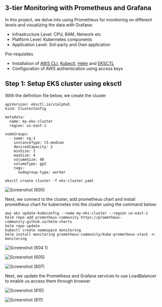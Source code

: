 ## 3-tier Monitoring with Prometheus and Grafana

In this project, we delve into using Prometheus for monitoring on different levels and visualizing the data with Grafana:
- Infrastructure Level: CPU, RAM, Network etc
- Platform Level: Kubernetes components
- Application Level: 3rd-party and Own application

Pre-requisites
- Installation of [AWS CLI](https://docs.aws.amazon.com/cli/latest/userguide/getting-started-install.html), [Kubectl](https://docs.aws.amazon.com/eks/latest/userguide/install-kubectl.html), [Helm](https://helm.sh/docs/intro/install/) and [EKSCTL](https://github.com/eksctl-io/eksctl/releases)
- Configuration of AWS authentication using access keys

## Step 1: Setup EKS cluster using eksctl 
With the definition file below, we create the cluster
```
apiVersion: eksctl.io/v1alpha5
kind: ClusterConfig

metadata:
  name: my-eks-cluster
  region: us-east-1

nodeGroups:
  - name: ng-1
    instanceType: t3.medium
    desiredCapacity: 2
    minSize: 2
    maxSize: 4
    volumeSize: 40
    volumeType: gp2
    tags:
      nodegroup-type: worker
```
```
eksctl create cluster -f eks-cluster.yaml
```
![Screenshot (600)](https://github.com/kenchuks44/3-tier-Monitoring-with-Prometheus-and-Grafana/assets/88329191/b6935571-13de-4285-b702-b97d4c410c78)

Next, we connect to the cluster, add prometheus chart and install prometheus chart for kubernetes into the cluster using the command below:
```
aws eks update-kubeconfig --name my-eks-cluster --region us-east-1
helm repo add prometheus-community https://prometheus-community.github.io/helm-charts
helm repo update
kubectl create namespace monitoring
helm install monitoring prometheus-community/kube-prometheus-stack -n monitoring
```
![Screenshot (604 1)](https://github.com/kenchuks44/3-tier-Monitoring-with-Prometheus-and-Grafana/assets/88329191/8a460784-ed2f-4366-9b6f-18763ba777b6)

![Screenshot (605)](https://github.com/kenchuks44/3-tier-Monitoring-with-Prometheus-and-Grafana/assets/88329191/6268301e-1e67-4648-be9a-f324bd0857fa)

![Screenshot (607)](https://github.com/kenchuks44/3-tier-Monitoring-with-Prometheus-and-Grafana/assets/88329191/ae3d6b86-197f-433c-8206-9269fbc6fce0)

Next, we update the Prometheus and Grafana services to use LoadBalancer to enable us access them through browser

![Screenshot (610)](https://github.com/kenchuks44/3-tier-Monitoring-with-Prometheus-and-Grafana/assets/88329191/5c306572-37e8-414f-a040-3e73347473ba)

![Screenshot (611)](https://github.com/kenchuks44/3-tier-Monitoring-with-Prometheus-and-Grafana/assets/88329191/913ffbb5-30ca-440e-8428-3d8bb113a163)










 

